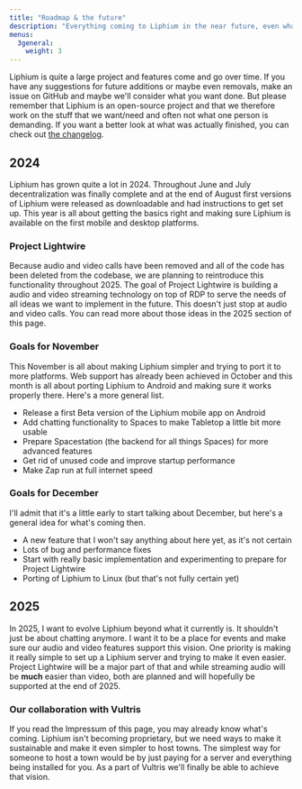 ```yaml
---
title: "Roadmap & the future"
description: "Everything coming to Liphium in the near future, even what you can expect in the far future."
menus:
  3general:
    weight: 3
---
```


Liphium is quite a large project and features come and go over time. If you have any suggestions for future additions or maybe even removals, make an issue on GitHub and maybe we'll consider what you want done. But please remember that Liphium is an open-source project and that we therefore work on the stuff that we want/need and often not what one person is demanding. If you want a better look at what was actually finished, you can check out [the changelog](https://github.com/Liphium/chat_interface/blob/main/CHANGELOG.md).

## 2024

Liphium has grown quite a lot in 2024. Throughout June and July decentralization was finally complete and at the end of August first versions of Liphium were released as downloadable and had instructions to get set up. This year is all about getting the basics right and making sure Liphium is available on the first mobile and desktop platforms.

### Project Lightwire

Because audio and video calls have been removed and all of the code has been deleted from the codebase, we are planning to reintroduce this functionality throughout 2025. The goal of Project Lightwire is building a audio and video streaming technology on top of RDP to serve the needs of all ideas we want to implement in the future. This doesn't just stop at audio and video calls. You can read more about those ideas in the 2025 section of this page.

### Goals for November

This November is all about making Liphium simpler and trying to port it to more platforms. Web support has already been achieved in October and this month is all about porting Liphium to Android and making sure it works properly there. Here's a more general list.

- Release a first Beta version of the Liphium mobile app on Android
- Add chatting functionality to Spaces to make Tabletop a little bit more usable
- Prepare Spacestation (the backend for all things Spaces) for more advanced features
- Get rid of unused code and improve startup performance
- Make Zap run at full internet speed


### Goals for December

I'll admit that it's a little early to start talking about December, but here's a general idea for what's coming then.

- A new feature that I won't say anything about here yet, as it's not certain
- Lots of bug and performance fixes
- Start with really basic implementation and experimenting to prepare for Project Lightwire
- Porting of Liphium to Linux (but that's not fully certain yet)


## 2025

In 2025, I want to evolve Liphium beyond what it currently is. It shouldn't just be about chatting anymore. I want it to be a place for events and make sure our audio and video features support this vision. One priority is making it really simple to set up a Liphium server and trying to make it even easier. Project Lightwire will be a major part of that and while streaming audio will be **much** easier than video, both are planned and will hopefully be supported at the end of 2025.

### Our collaboration with Vultris

If you read the Impressum of this page, you may already know what's coming. Liphium isn't becoming proprietary, but we need ways to make it sustainable and make it even simpler to host towns. The simplest way for someone to host a town would be by just paying for a server and everything being installed for you. As a part of Vultris we'll finally be able to achieve that vision.